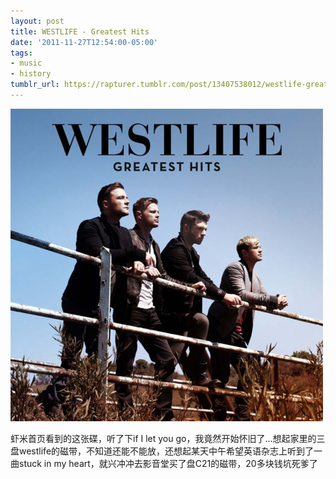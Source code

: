 ```yaml
---
layout: post
title: WESTLIFE - Greatest Hits
date: '2011-11-27T12:54:00-05:00'
tags:
- music
- history
tumblr_url: https://rapturer.tumblr.com/post/13407538012/westlife-greatest-hits
---
```

![](/assets/img/tumblr_lvbyv4f1wy1r0cnr9.jpg)

虾米首页看到的这张碟，听了下if I let you go，我竟然开始怀旧了…想起家里的三盘westlife的磁带，不知道还能不能放，还想起某天中午希望英语杂志上听到了一曲stuck in my heart，就兴冲冲去影音堂买了盘C21的磁带，20多块钱坑死爹了

